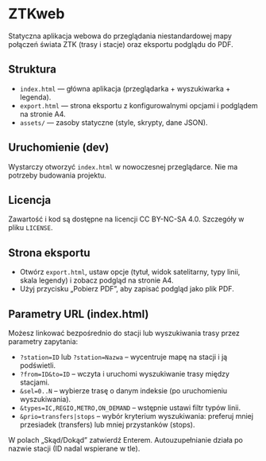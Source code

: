 # ZTKweb

Statyczna aplikacja webowa do przeglądania niestandardowej mapy połączeń świata ZTK (trasy i stacje) oraz eksportu podglądu do PDF.

## Struktura

- `index.html` — główna aplikacja (przeglądarka + wyszukiwarka + legenda).
- `export.html` — strona eksportu z konfigurowalnymi opcjami i podglądem na stronie A4.
- `assets/` — zasoby statyczne (style, skrypty, dane JSON).

## Uruchomienie (dev)

Wystarczy otworzyć `index.html` w nowoczesnej przeglądarce. Nie ma potrzeby budowania projektu.

## Licencja

Zawartość i kod są dostępne na licencji CC BY-NC-SA 4.0. Szczegóły w pliku `LICENSE`.

## Strona eksportu

- Otwórz `export.html`, ustaw opcje (tytuł, widok satelitarny, typy linii, skala legendy) i zobacz podgląd na stronie A4.
- Użyj przycisku „Pobierz PDF”, aby zapisać podgląd jako plik PDF.

## Parametry URL (index.html)

Możesz linkować bezpośrednio do stacji lub wyszukiwania trasy przez parametry zapytania:

- `?station=ID` lub `?station=Nazwa` – wycentruje mapę na stacji i ją podświetli.
- `?from=ID&to=ID` – wczyta i uruchomi wyszukiwanie trasy między stacjami.
- `&sel=0..N` – wybierze trasę o danym indeksie (po uruchomieniu wyszukiwania).
- `&types=IC,REGIO,METRO,ON_DEMAND` – wstępnie ustawi filtr typów linii.
- `&prio=transfers|stops` – wybór kryterium wyszukiwania: preferuj mniej przesiadek (transfers) lub mniej przystanków (stops).

W polach „Skąd/Dokąd” zatwierdź Enterem. Autouzupełnianie działa po nazwie stacji (ID nadal wspierane w tle).